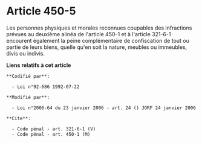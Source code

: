 # Article 450-5

Les personnes physiques et morales reconnues coupables des infractions prévues au deuxième alinéa de l'article 450-1 et à
l'article 321-6-1 encourent également la peine complémentaire de confiscation de tout ou partie de leurs biens, quelle qu'en
soit la nature, meubles ou immeubles, divis ou indivis.

**Liens relatifs à cet article**

	**Codifié par**:

	  - Loi n°92-686 1992-07-22

	**Modifié par**:

	  - Loi n°2006-64 du 23 janvier 2006 - art. 24 () JORF 24 janvier 2006

	**Cite**:

	  - Code pénal - art. 321-6-1 (V)
	  - Code pénal - art. 450-1 (M)
